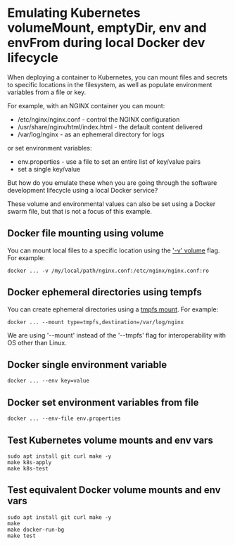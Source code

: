 # Emulating Kubernetes volumeMount, emptyDir, env and envFrom during local Docker dev lifecycle

When deploying a container to Kubernetes, you can mount files and secrets to specific locations in the filesystem, as well as populate environment variables from a file or key. 

For example, with an NGINX container you can mount:
* /etc/nginx/nginx.conf - control the NGINX configuration
* /usr/share/nginx/html/index.html - the default content delivered
* /var/log/nginx - as an ephemeral directory for logs

or set environment variables:
* env.properties - use a file to set an entire list of key/value pairs
* set a single key/value


But how do you emulate these when you are going through the software development lifecycle using a local Docker service?

These volume and environmental values can also be set using a Docker swarm file, but that is not a focus of this example.

## Docker file mounting using volume

You can mount local files to a specific location using the ['-v' volume](https://docs.docker.com/storage/volumes/) flag.  For example:

```
docker ... -v /my/local/path/nginx.conf:/etc/nginx/nginx.conf:ro
```

## Docker ephemeral directories using tempfs

You can create ephemeral directories using a [tmpfs mount](https://docs.docker.com/storage/tmpfs/). For example:

```
docker ... --mount type=tmpfs,destination=/var/log/nginx
```

We are using '--mount' instead of the '--tmpfs' flag for interoperability with OS other than Linux.

## Docker single environment variable

```
docker ... --env key=value
```

## Docker set environment variables from file

```
docker ... --env-file env.properties
```


## Test Kubernetes volume mounts and env vars

```
sudo apt install git curl make -y
make k8s-apply
make k8s-test
```

## Test equivalent Docker volume mounts and env vars

```
sudo apt install git curl make -y
make
make docker-run-bg
make test
```

